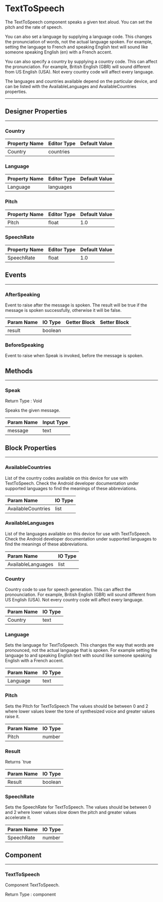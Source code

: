 <!--
  Copyright © 2021-2021 Quantonium, All rights reserved
  Released under the GPL License, Version 3.0
-->

# TextToSpeech

The TextToSpeech component speaks a given text aloud. You can set the pitch and the rate of speech.

You can also set a language by supplying a language code. This changes the pronunciation of words, not the actual language spoken. For example, setting the language to French and speaking English text will sound like someone speaking English (en) with a French accent.

You can also specify a country by supplying a country code. This can affect the pronunciation. For example, British English (GBR) will sound different from US English (USA). Not every country code will affect every language.

The languages and countries available depend on the particular device, and can be listed with the AvailableLanguages and AvailableCountries properties.

---

## Designer Properties

---

### Country

| Property Name | Editor Type | Default Value |
| :------------ | :---------- | :------------ |
| Country       | countries   |               |

### Language

| Property Name | Editor Type | Default Value |
| :------------ | :---------- | :------------ |
| Language      | languages   |               |

### Pitch

| Property Name | Editor Type | Default Value |
| :------------ | :---------- | :------------ |
| Pitch         | float       | 1.0           |

### SpeechRate

| Property Name | Editor Type | Default Value |
| :------------ | :---------- | :------------ |
| SpeechRate    | float       | 1.0           |

## Events

---

### AfterSpeaking

<div block-type = "component_event" component-selector = "TextToSpeech" event-selector = "AfterSpeaking" id = "texttospeech-afterspeaking"></div>

Event to raise after the message is spoken. The result will be true if the message is spoken successfully, otherwise it will be false.

| Param Name | IO Type                              | Getter Block                                                                                                | Setter Block                                                                                                |
| :--------- | :----------------------------------- | :---------------------------------------------------------------------------------------------------------- | :---------------------------------------------------------------------------------------------------------- |
| result     | <span class="boolean">boolean</span> | <div block-type = "getter" variable-name = result id = "param-get-texttospeech-afterspeaking-result"></div> | <div block-type = "setter" variable-name = result id = "param-set-texttospeech-afterspeaking-result"></div> |

### BeforeSpeaking

<div block-type = "component_event" component-selector = "TextToSpeech" event-selector = "BeforeSpeaking" id = "texttospeech-beforespeaking"></div>

Event to raise when Speak is invoked, before the message is spoken.

## Methods

---

### Speak

<div block-type = "component_method" component-selector = "TextToSpeech" method-selector = "Speak" id = "texttospeech-speak"></div>

Return Type : <span class="void">Void</span>

Speaks the given message.

| Param Name | Input Type                     |
| :--------- | :----------------------------- |
| message    | <span class="text">text</span> |

## Block Properties

---

### AvailableCountries

<div block-type = "component_set_get" component-selector = "TextToSpeech" property-selector = "AvailableCountries" property-type = "get" id = "get-texttospeech-availablecountries"></div>

List of the country codes available on this device for use with TextToSpeech. Check the Android developer documentation under supported languages to find the meanings of these abbreviations.

| Param Name         | IO Type                        |
| :----------------- | :----------------------------- |
| AvailableCountries | <span class="list">list</span> |

### AvailableLanguages

<div block-type = "component_set_get" component-selector = "TextToSpeech" property-selector = "AvailableLanguages" property-type = "get" id = "get-texttospeech-availablelanguages"></div>

List of the languages available on this device for use with TextToSpeech. Check the Android developer documentation under supported languages to find the meanings of these abbreviations.

| Param Name         | IO Type                        |
| :----------------- | :----------------------------- |
| AvailableLanguages | <span class="list">list</span> |

### Country

<div block-type = "component_set_get" component-selector = "TextToSpeech" property-selector = "Country" property-type = "get" id = "get-texttospeech-country"></div>

<div block-type = "component_set_get" component-selector = "TextToSpeech" property-selector = "Country" property-type = "set" id = "set-texttospeech-country"></div>

Country code to use for speech generation. This can affect the pronounciation. For example, British English (GBR) will sound different from US English (USA). Not every country code will affect every language.

| Param Name | IO Type                        |
| :--------- | :----------------------------- |
| Country    | <span class="text">text</span> |

### Language

<div block-type = "component_set_get" component-selector = "TextToSpeech" property-selector = "Language" property-type = "get" id = "get-texttospeech-language"></div>

<div block-type = "component_set_get" component-selector = "TextToSpeech" property-selector = "Language" property-type = "set" id = "set-texttospeech-language"></div>

Sets the language for TextToSpeech. This changes the way that words are pronounced, not the actual language that is spoken. For example setting the language to and speaking English text with sound like someone speaking English with a French accent.

| Param Name | IO Type                        |
| :--------- | :----------------------------- |
| Language   | <span class="text">text</span> |

### Pitch

<div block-type = "component_set_get" component-selector = "TextToSpeech" property-selector = "Pitch" property-type = "get" id = "get-texttospeech-pitch"></div>

<div block-type = "component_set_get" component-selector = "TextToSpeech" property-selector = "Pitch" property-type = "set" id = "set-texttospeech-pitch"></div>

Sets the Pitch for TextToSpeech The values should be between 0 and 2 where lower values lower the tone of synthesized voice and greater values raise it.

| Param Name | IO Type                            |
| :--------- | :--------------------------------- |
| Pitch      | <span class="number">number</span> |

### Result

<div block-type = "component_set_get" component-selector = "TextToSpeech" property-selector = "Result" property-type = "get" id = "get-texttospeech-result"></div>

Returns \`true

| Param Name | IO Type                              |
| :--------- | :----------------------------------- |
| Result     | <span class="boolean">boolean</span> |

### SpeechRate

<div block-type = "component_set_get" component-selector = "TextToSpeech" property-selector = "SpeechRate" property-type = "get" id = "get-texttospeech-speechrate"></div>

<div block-type = "component_set_get" component-selector = "TextToSpeech" property-selector = "SpeechRate" property-type = "set" id = "set-texttospeech-speechrate"></div>

Sets the SpeechRate for TextToSpeech. The values should be between 0 and 2 where lower values slow down the pitch and greater values accelerate it.

| Param Name | IO Type                            |
| :--------- | :--------------------------------- |
| SpeechRate | <span class="number">number</span> |

## Component

---

### TextToSpeech

<div block-type = "component_component_block" component-selector = "TextToSpeech" id = "component-texttospeech"></div>

Component TextToSpeech.

Return Type : <span class="component">component</span>

